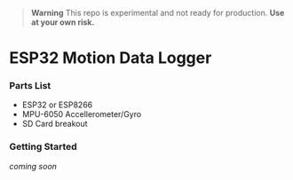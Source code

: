 > **Warning**
> This repo is experimental and not ready for production. **Use at your own risk.**

# ESP32 Motion Data Logger

### Parts List

- ESP32 or ESP8266
- MPU-6050 Accellerometer/Gyro
- SD Card breakout

### Getting Started

_coming soon_
